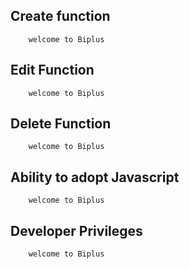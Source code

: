 ## Create function

        welcome to Biplus

## Edit Function

        welcome to Biplus


## Delete Function

        welcome to Biplus


## Ability to adopt Javascript


        welcome to Biplus

## Developer Privileges


        welcome to Biplus

